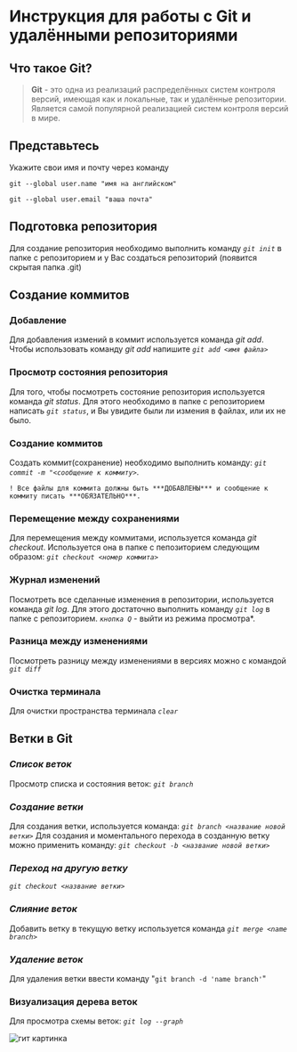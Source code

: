 # Инструкция для работы с Git и удалёнными репозиториями

## Что такое Git?
>**Git** - это одна из реализаций распределённых систем контроля версий, имеющая как и локальные, так и удалённые репозитории. Является самой популярной реализацией систем контроля версий в мире.

## Представьтесь
Укажите свои имя и почту через команду 

`git --global user.name "имя на английском"`

`git --global user.email "ваша почта"`
## Подготовка репозитория
Для создание репозитория необходимо выполнить команду *`git init`*  в папке с репозиторием и у Вас создаться репозиторий (появится скрытая папка .git)

## Создание коммитов

### **Добавление**
Для добавления измений в коммит используется команда *git add*. Чтобы использовать команду *git add* напишите *`git add <имя файла>`*

### **Просмотр состояния репозитория**
Для того, чтобы посмотреть состояние репозитория используется команда *git status*. Для этого необходимо в папке с репозиторием написать *`git status`*, и Вы увидите были ли измения в файлах, или их не было.

### **Создание коммитов**
Создать коммит(сохранение) необходимо выполнить команду: *`git commit -m "<сообщение к коммиту>`*. 
    
    ! Все файлы для коммита должны быть ***ДОБАВЛЕНЫ*** и сообщение к коммиту писать ***ОБЯЗАТЕЛЬНО***.

### **Перемещение между сохранениями**
Для перемещения между коммитами, используется команда *git checkout*. Используется она в папке с пепозиторием следующим образом: *`git checkout <номер коммита>`*

### **Журнал изменений**
Посмотреть все сделанные изменения в репозитории, используется команда *git log*. Для этого достаточно выполнить команду *`git log`* в папке с репозиторием. *`кнопка Q`* - выйти из режима просмотра*. 

### **Разница между изменениями**
Посмотреть разницу между изменениями в версиях можно с командой *`git diff`*

### **Очистка терминала**

Для очистки пространства терминала *`clear`*

## Ветки в Git

### ***Список веток***

Просмотр списка и состояния веток: *`git branch`*

### ***Создание ветки***

Для создания ветки, используется команда: *`git branch <название новой ветки>`*
Для создания и моментального перехода в созданную ветку можно применить команду: *`git checkout -b <название новой ветки>`*


### ***Переход на другую ветку***

*`git checkout <название ветки>`*

### ***Слияние веток***

Добавить ветку в текущую ветку используется команда *`git merge <name branch>`*

### ***Удаление веток***
Для удаления ветки ввести команду "`git branch -d 'name branch'`"

### **Визуализация дерева веток**

Для просмотра схемы веток:
*`git log --graph`*

![гит картинка](hqdefault.jpg "Конец")